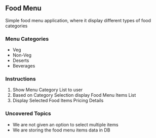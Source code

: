 ## Food Menu

Simple food menu application,
where it display different types of food categories

### Menu Categories


- Veg
- Non-Veg
- Deserts
- Beverages

### Instructions


1. Show Menu Category List to user
2. Based on Category Selection display Food
Menu Items List
3. Display Selected Food Items Pricing Details

### Uncovered Topics

- We are not given an option to select multiple items
- We are storing the food menu items data in DB